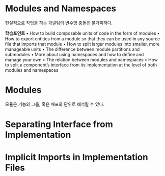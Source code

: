 Modules and Namespaces
=

현실적으로 작업을 하는 개발팀의 변수명 충돌은 불가피하다.

**학습포인트**
• How to build composable units of code in the form of modules
• How to export entities from a module so that they can be used in any source file that imports that module
• How to split larger modules into smaller, more manageable units
• The difference between module partitions and submodules
• More about using namespaces and how to define and manage your own
• The relation between modules and namespaces
• How to split a component’s interface from its implementation at the level of both modules and namespaces

Modules
=
모듈은 기능의 그룹, 혹은 배포의 단위로 해석될 수 있다.

Separating Interface from Implementation
=

Implicit Imports in Implementation Files
=

